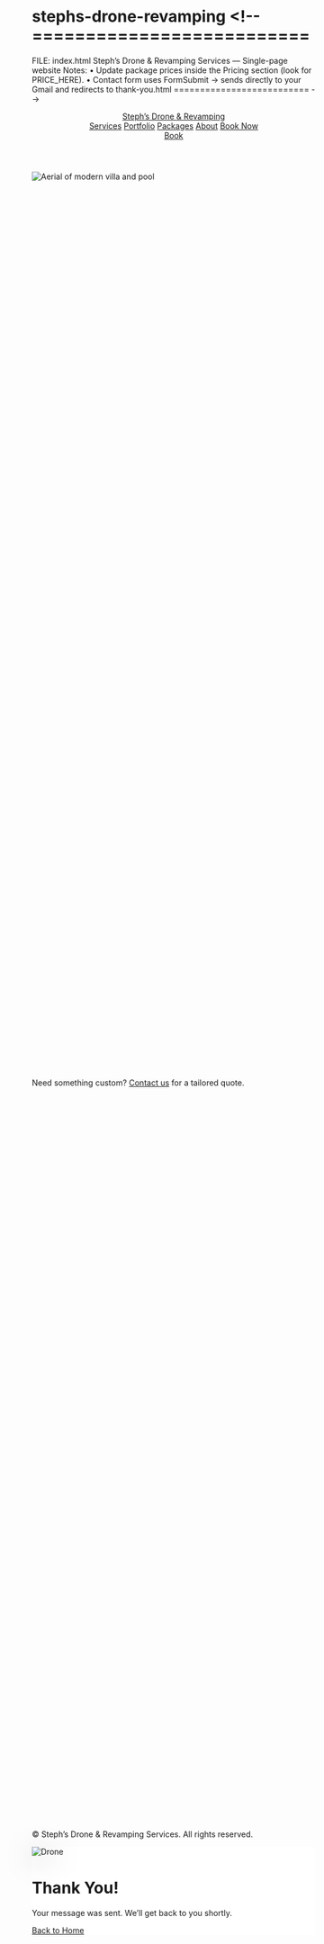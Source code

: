 # stephs-drone-revamping <!-- ==========================
  FILE: index.html
  Steph’s Drone & Revamping Services — Single-page website
  Notes:
  • Update package prices inside the Pricing section (look for PRICE_HERE).
  • Contact form uses FormSubmit → sends directly to your Gmail and redirects to thank-you.html
========================== -->
<!DOCTYPE html>
<html lang="en">
<head>
  <meta charset="UTF-8" />
  <meta name="viewport" content="width=device-width, initial-scale=1" />
  <title>Steph’s Drone & Revamping Services</title>
  <meta name="description" content="Stunning drone shots, interior/exterior photography, and property revamping for real estate, Airbnb, events, and commercial spaces." />
  <meta property="og:title" content="Steph’s Drone & Revamping Services" />
  <meta property="og:description" content="Aerial visuals + property revamps that make every space stand out." />
  <meta property="og:type" content="website" />
  <link rel="icon" href="data:image/svg+xml,%3Csvg xmlns='http://www.w3.org/2000/svg' viewBox='0 0 128 128'%3E%3Ctext y='1em' font-size='96'%3E%F0%9F%9A%81%3C/text%3E%3C/svg%3E" />
  <script src="https://cdn.tailwindcss.com"></script>
  <style>
    /* Soft fade-in on scroll */
    .reveal { opacity: 0; transform: translateY(16px); transition: opacity .6s ease, transform .6s ease; }
    .reveal.show { opacity: 1; transform: translateY(0); }
    /* Glass card */
    .glass { background: rgba(255,255,255,.85); backdrop-filter: blur(8px); }
  </style>
  <script>
    // Intersection Observer to reveal elements on scroll
    document.addEventListener('DOMContentLoaded', () => {
      const io = new IntersectionObserver((entries) => {
        entries.forEach(e => { if (e.isIntersecting) e.target.classList.add('show'); });
      }, { threshold: 0.15 });
      document.querySelectorAll('.reveal').forEach(el => io.observe(el));
    });

    // Contact form: sending state + redirect handled by hidden _next
    function handleSubmit(event) {
      event.preventDefault();
      const form = event.target;
      const btn = form.querySelector('button[type="submit"]');
      const original = btn.innerHTML;
      btn.disabled = true; btn.innerHTML = 'Sending…';
      const data = new FormData(form);
      fetch(form.action, { method: form.method, body: data, headers: { 'Accept': 'application/json' }})
        .then(r => {
          if (r.ok) { window.location.href = form.querySelector('input[name="_next"]').value; }
          else throw new Error('Submission failed');
        })
        .catch(() => { alert('Oops! Something went wrong. Please try again.'); btn.disabled = false; btn.innerHTML = original; });
    }
  </script>
</head>
<body class="bg-gray-50 text-gray-900 selection:bg-blue-600 selection:text-white">
  <!-- Nav -->
  <header class="fixed inset-x-0 top-0 z-50">
    <nav class="max-w-7xl mx-auto flex items-center justify-between py-4 px-6 bg-white/80 backdrop-blur-md shadow-sm rounded-b-2xl">
      <a href="#top" class="font-extrabold text-xl tracking-tight">Steph’s Drone <span class="text-blue-600">& Revamping</span></a>
      <div class="hidden md:flex items-center gap-6 text-sm font-medium">
        <a href="#services" class="hover:text-blue-600">Services</a>
        <a href="#portfolio" class="hover:text-blue-600">Portfolio</a>
        <a href="#pricing" class="hover:text-blue-600">Packages</a>
        <a href="#about" class="hover:text-blue-600">About</a>
        <a href="#contact" class="px-4 py-2 rounded-xl bg-blue-600 text-white hover:bg-blue-700">Book Now</a>
      </div>
      <a href="#contact" class="md:hidden inline-flex items-center px-3 py-2 rounded-xl bg-blue-600 text-white">Book</a>
    </nav>
  </header>

  <!-- Hero -->
  <section id="top" class="relative min-h-[92vh] grid place-items-center overflow-hidden">
    <img src="https://images.unsplash.com/photo-1473181488821-2d23949a045a?q=80&w=2400&auto=format&fit=crop" alt="Aerial of modern villa and pool" class="absolute inset-0 w-full h-full object-cover" />
    <div class="absolute inset-0 bg-gradient-to-t from-black/70 via-black/30 to-black/10"></div>
    <div class="relative z-10 max-w-4xl mx-auto text-center px-6 text-white reveal">
      <h1 class="text-4xl md:text-6xl font-extrabold leading-tight">Steph’s Drone & Revamping Services</h1>
      <p class="mt-4 text-lg md:text-xl text-white/90">We capture breathtaking drone shots and deliver modern property revamps that make real estate, events, and landscapes unforgettable.</p>
      <div class="mt-8 flex flex-col sm:flex-row gap-3 justify-center">
        <a href="#portfolio" class="px-6 py-3 rounded-2xl bg-white/95 text-gray-900 font-semibold hover:bg-white">See Work</a>
        <a href="#contact" class="px-6 py-3 rounded-2xl bg-blue-600 font-semibold hover:bg-blue-700">Get a Quote</a>
      </div>
      <div class="mt-8 text-sm text-white/80">Instagram: <a class="underline hover:text-white" target="_blank" href="https://www.instagram.com/stephsdronerevampingservices?igsh=OW5yMnFnaGkzMmx4">@stephsdronerevampingservices</a> • Email: <a class="underline hover:text-white" href="mailto:stephsdronerevampingservices@gmail.com">stephsdronerevampingservices@gmail.com</a></div>
    </div>
  </section>

  <!-- Services -->
  <section id="services" class="py-20 px-6 bg-white">
    <div class="max-w-7xl mx-auto">
      <h2 class="text-3xl md:text-4xl font-bold text-center mb-12 reveal">What We Do</h2>
      <div class="grid sm:grid-cols-2 lg:grid-cols-3 gap-6">
        <div class="glass rounded-2xl p-6 shadow reveal">
          <h3 class="text-xl font-semibold mb-2">Drone Photography & Videography</h3>
          <p class="text-gray-600">Aerial visuals that highlight architecture, land, and ambiance for listings, events, and marketing.</p>
        </div>
        <div class="glass rounded-2xl p-6 shadow reveal">
          <h3 class="text-xl font-semibold mb-2">Interior & Exterior Photography</h3>
          <p class="text-gray-600">Crisp, well-lit shots that show every angle — perfect for Airbnb, real estate, and commercial spaces.</p>
        </div>
        <div class="glass rounded-2xl p-6 shadow reveal">
          <h3 class="text-xl font-semibold mb-2">Property Revamping</h3>
          <p class="text-gray-600">Staging, styling, and light makeovers to create modern, welcoming spaces that attract buyers and guests.</p>
        </div>
      </div>
      <p class="max-w-4xl mx-auto mt-10 text-center text-gray-700 reveal">Steph’s Drone & Revamping Services is your go‑to for stunning visuals and property transformations. From real estate listings and Airbnb rentals to private estates and commercial spaces, our imagery makes every property stand out. We combine creativity, technology, and design to deliver results that leave a lasting impression.</p>
    </div>
  </section>

  <!-- Portfolio -->
  <section id="portfolio" class="py-20 px-6 bg-gray-50">
    <div class="max-w-7xl mx-auto">
      <h2 class="text-3xl md:text-4xl font-bold text-center mb-12 reveal">Portfolio Highlights</h2>
      <div class="grid md:grid-cols-2 lg:grid-cols-3 gap-6">
        <figure class="overflow-hidden rounded-2xl shadow reveal"><img class="w-full h-72 object-cover hover:scale-105 transition" src="https://images.unsplash.com/photo-1494526585095-c41746248156?q=80&w=1600&auto=format&fit=crop" alt="Airbnb interior living room" /></figure>
        <figure class="overflow-hidden rounded-2xl shadow reveal"><img class="w-full h-72 object-cover hover:scale-105 transition" src="https://images.unsplash.com/photo-1505693416388-ac5ce068fe85?q=80&w=1600&auto=format&fit=crop" alt="Coastal landscape drone shot" /></figure>
        <figure class="overflow-hidden rounded-2xl shadow reveal"><img class="w-full h-72 object-cover hover:scale-105 transition" src="https://images.unsplash.com/photo-1484154218962-a197022b5858?q=80&w=1600&auto=format&fit=crop" alt="Modern home exterior at dusk" /></figure>
        <figure class="overflow-hidden rounded-2xl shadow reveal"><img class="w-full h-72 object-cover hover:scale-105 transition" src="https://images.unsplash.com/photo-1479705879471-65f3457ebd39?q=80&w=1600&auto=format&fit=crop" alt="Mountain landscape aerial" /></figure>
        <figure class="overflow-hidden rounded-2xl shadow reveal"><img class="w-full h-72 object-cover hover:scale-105 transition" src="https://images.unsplash.com/photo-1459535653751-d571815e906b?q=80&w=1600&auto=format&fit=crop" alt="Event venue from above" /></figure>
        <figure class="overflow-hidden rounded-2xl shadow reveal"><img class="w-full h-72 object-cover hover:scale-105 transition" src="https://images.unsplash.com/photo-1499951360447-b19be8fe80f5?q=80&w=1600&auto=format&fit=crop" alt="Styled bedroom Airbnb" /></figure>
      </div>
    </div>
  </section>

  <!-- Pricing / Packages -->
  <section id="pricing" class="py-20 px-6 bg-white">
    <div class="max-w-7xl mx-auto">
      <h2 class="text-3xl md:text-4xl font-bold text-center mb-12 reveal">Packages</h2>
      <div class="grid md:grid-cols-3 gap-6">
        <!-- Basic -->
        <div class="rounded-2xl border shadow p-8 reveal">
          <h3 class="text-2xl font-bold">Basic</h3>
          <p class="mt-2 text-gray-600">Perfect for quick listings and small spaces.</p>
          <p class="mt-6 text-4xl font-extrabold">PRICE_HERE</p>
          <ul class="mt-6 space-y-2 text-gray-700">
            <li>• 10–15 edited photos (int./ext.)</li>
            <li>• 3–5 aerial photos</li>
            <li>• Basic color correction</li>
            <li>• 3–5 day delivery</li>
          </ul>
          <a href="#contact" class="mt-8 inline-block px-5 py-3 bg-gray-900 text-white rounded-xl hover:bg-black">Book Basic</a>
        </div>
        <!-- Premium -->
        <div class="rounded-2xl border-2 border-blue-600 shadow-lg p-8 reveal">
          <div class="inline-block px-3 py-1 text-xs bg-blue-600 text-white rounded-full">Most Popular</div>
          <h3 class="text-2xl font-bold mt-3">Premium</h3>
          <p class="mt-2 text-gray-600">Ideal for standout listings & Airbnb.</p>
          <p class="mt-6 text-4xl font-extrabold">PRICE_HERE</p>
          <ul class="mt-6 space-y-2 text-gray-700">
            <li>• 20–30 edited photos (int./ext.)</li>
            <li>• 8–12 aerial photos</li>
            <li>• 15–30s vertical video clip</li>
            <li>• Next‑day preview</li>
          </ul>
          <a href="#contact" class="mt-8 inline-block px-5 py-3 bg-blue-600 text-white rounded-xl hover:bg-blue-700">Book Premium</a>
        </div>
        <!-- Platinum -->
        <div class="rounded-2xl border shadow p-8 reveal">
          <h3 class="text-2xl font-bold">Platinum</h3>
          <p class="mt-2 text-gray-600">For luxury listings, events, and campaigns.</p>
          <p class="mt-6 text-4xl font-extrabold">PRICE_HERE</p>
          <ul class="mt-6 space-y-2 text-gray-700">
            <li>• 35–50 edited photos (int./ext.)</li>
            <li>• 15–25 aerial photos</li>
            <li>• 60–90s highlight video</li>
            <li>• On‑site styling & staging support</li>
          </ul>
          <a href="#contact" class="mt-8 inline-block px-5 py-3 bg-gray-900 text-white rounded-xl hover:bg-black">Book Platinum</a>
        </div>
      </div>
      <p class="text-center text-sm text-gray-500 mt-6">Need something custom? <a href="#contact" class="text-blue-700 underline">Contact us</a> for a tailored quote.</p>
    </div>
  </section>

  <!-- About -->
  <section id="about" class="py-20 px-6 bg-gray-50">
    <div class="max-w-5xl mx-auto reveal">
      <h2 class="text-3xl md:text-4xl font-bold mb-6">About Us</h2>
      <p class="text-gray-700 leading-relaxed">We specialize in drone photography and videography, capturing breathtaking aerial shots that highlight the unique features of every property. From real estate listings and Airbnb rentals to private estates and commercial spaces, we also create polished interior and exterior photography to showcase your space from every angle. Beyond imagery, our property revamping service adds modern styling and creative staging to elevate appeal and performance. Whether you’re marketing a home for sale, boosting Airbnb bookings, or promoting an event, our team brings your vision to life with professionalism, creativity, and excellence.</p>
    </div>
  </section>

  <!-- Contact -->
  <section id="contact" class="py-20 px-6 bg-gradient-to-b from-white to-blue-50">
    <div class="max-w-4xl mx-auto">
      <h2 class="text-3xl md:text-4xl font-bold text-center mb-10 reveal">Get in Touch</h2>
      <div class="grid md:grid-cols-2 gap-6 items-start">
        <form action="https://formsubmit.co/stephsdronerevampingservices@gmail.com" method="POST" onsubmit="handleSubmit(event)" class="bg-white rounded-2xl shadow p-6 md:p-8 reveal">
          <!-- FormSubmit options -->
          <input type="hidden" name="_captcha" value="false" />
          <input type="hidden" name="_next" value="thank-you.html" />
          <input type="hidden" name="_subject" value="New Booking Inquiry — Steph’s Drone & Revamping" />

          <div class="grid sm:grid-cols-2 gap-4">
            <div>
              <label class="block text-sm font-medium mb-1">Name</label>
              <input name="name" required class="w-full rounded-xl border p-3 focus:outline-none focus:ring-2 focus:ring-blue-600" placeholder="Your name" />
            </div>
            <div>
              <label class="block text-sm font-medium mb-1">Email</label>
              <input type="email" name="email" required class="w-full rounded-xl border p-3 focus:outline-none focus:ring-2 focus:ring-blue-600" placeholder="you@email.com" />
            </div>
          </div>

          <div class="mt-4 grid sm:grid-cols-2 gap-4">
            <div>
              <label class="block text-sm font-medium mb-1">Phone (optional)</label>
              <input name="phone" class="w-full rounded-xl border p-3 focus:outline-none focus:ring-2 focus:ring-blue-600" placeholder="(xxx) xxx-xxxx" />
            </div>
            <div>
              <label class="block text-sm font-medium mb-1">Interested In</label>
              <select name="service" class="w-full rounded-xl border p-3 bg-white focus:outline-none focus:ring-2 focus:ring-blue-600">
                <option>Drone Photo/Video</option>
                <option>Interior Photography</option>
                <option>Exterior Photography</option>
                <option>Property Revamping</option>
                <option>Custom Package</option>
              </select>
            </div>
          </div>

          <div class="mt-4">
            <label class="block text-sm font-medium mb-1">Message</label>
            <textarea name="message" required class="w-full rounded-xl border p-3 h-28 focus:outline-none focus:ring-2 focus:ring-blue-600" placeholder="Tell us about your property or event…"></textarea>
          </div>

          <button type="submit" class="mt-6 w-full bg-blue-600 text-white font-semibold rounded-xl py-3 hover:bg-blue-700">Send Message</button>
          <p class="text-xs text-gray-500 mt-3">By submitting, you agree to be contacted about your inquiry.</p>
        </form>

        <aside class="reveal bg-white rounded-2xl shadow p-6 md:p-8">
          <h3 class="text-xl font-semibold">Contact Details</h3>
          <p class="mt-2 text-gray-700">We usually reply within 24 hours.</p>
          <div class="mt-4 space-y-2 text-gray-800">
            <p>📧 Email: <a class="text-blue-700 underline" href="mailto:stephsdronerevampingservices@gmail.com">stephsdronerevampingservices@gmail.com</a></p>
            <p>📸 Instagram: <a class="text-blue-700 underline" target="_blank" href="https://www.instagram.com/stephsdronerevampingservices?igsh=OW5yMnFnaGkzMmx4">@stephsdronerevampingservices</a></p>
          </div>
          <div class="mt-6 text-sm text-gray-600">
            <p>Serving: Real estate agents, Airbnb hosts, homeowners, and event planners.</p>
            <p class="mt-1">Available for sunrise/sunset shoots upon request.</p>
          </div>
        </aside>
      </div>
    </div>
  </section>

  <!-- Footer -->
  <footer class="py-8 text-center bg-gray-900 text-gray-300">
    <p>© <span id="y"></span> Steph’s Drone & Revamping Services. All rights reserved.</p>
  </footer>

  <script>document.getElementById('y').textContent = new Date().getFullYear();</script>
</body>
</html>


<!-- ==========================
  FILE: thank-you.html
  Simple confirmation page shown after successful form submission
========================== -->
<!DOCTYPE html>
<html lang="en">
<head>
  <meta charset="UTF-8" />
  <meta name="viewport" content="width=device-width, initial-scale=1" />
  <title>Thank You — Steph’s Drone & Revamping</title>
  <script src="https://cdn.tailwindcss.com"></script>
  <style>
    .hero-bg { background-image: url('https://images.unsplash.com/photo-1491555103944-7c647fd857e6?q=80&w=2000&auto=format&fit=crop'); background-size: cover; background-position: center; }
    .float { animation: float 3s ease-in-out infinite; filter: drop-shadow(0 8px 24px rgba(0,0,0,.35)); }
    @keyframes float { 0%,100%{ transform: translateY(0);} 50%{ transform: translateY(-10px);} }
  </style>
</head>
<body class="hero-bg min-h-screen grid place-items-center">
  <main class="glass max-w-lg mx-auto p-10 rounded-3xl text-center shadow-2xl">
    <img class="w-14 h-14 mx-auto float" alt="Drone" src="https://cdn-icons-png.flaticon.com/512/149/149852.png"/>
    <h1 class="text-3xl font-extrabold mt-4">Thank You!</h1>
    <p class="mt-3 text-gray-700">Your message was sent. We’ll get back to you shortly.</p>
    <a href="index.html" class="mt-6 inline-block px-6 py-3 rounded-xl bg-blue-600 text-white font-semibold hover:bg-blue-700">Back to Home</a>
  </main>
</body>
</html>
